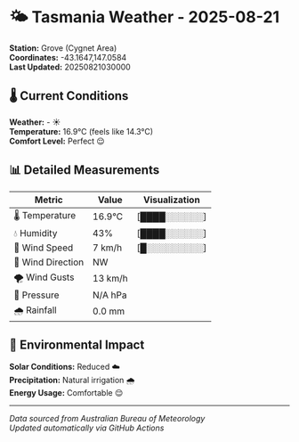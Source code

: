 # 🌤️ Tasmania Weather - 2025-08-21

**Station:** Grove (Cygnet Area)  
**Coordinates:** -43.1647,147.0584  
**Last Updated:** 20250821030000

## 🌡️ Current Conditions

**Weather:** - ☀️  
**Temperature:** 16.9°C (feels like 14.3°C)  
**Comfort Level:** Perfect 😌

## 📊 Detailed Measurements

| Metric | Value | Visualization |
|--------|-------|---------------|
| 🌡️ Temperature | 16.9°C | [████░░░░░░] |
| 💧 Humidity | 43% | [████░░░░░░] |
| 💨 Wind Speed | 7 km/h | [█░░░░░░░░░] |
| 🧭 Wind Direction | NW | |
| 🌪️ Wind Gusts | 13 km/h | |
| 🔽 Pressure | N/A hPa | |
| 🌧️ Rainfall | 0.0 mm | |

## 🌱 Environmental Impact

**Solar Conditions:** Reduced ☁️  
**Precipitation:** Natural irrigation 🌧️  
**Energy Usage:** Comfortable 😌

---
*Data sourced from Australian Bureau of Meteorology*  
*Updated automatically via GitHub Actions*
